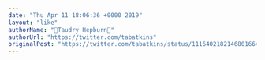 ```yaml
---
date: "Thu Apr 11 18:06:36 +0000 2019"
layout: "like"
authorName: "💖Taudry Hepburn💖"
authorUrl: "https://twitter.com/tabatkins"
originalPost: "https://twitter.com/tabatkins/status/1116402182146801664"
---
```

